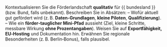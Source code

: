 Kontextualisieren Sie die Förderlandschaft **qualitativ** für {{ bundesland }} (bzw. Bund, falls unbekannt).
Beschreiben Sie in Absätzen:
– Wofür aktuell gut gefördert wird (z. B. **Daten‑Grundlagen**, **kleine Piloten**, **Qualifizierung**).
– Wie ein **förder‑tauglicher Mini‑Pfad** aussieht (Ziel, kleine Schritte, messbare Wirkung **ohne Prozentangaben**).
Weisen Sie auf **Exportfähigkeit, EU‑Hosting** und Dokumentation hin. Erwähnen Sie regionale Besonderheiten (z. B. Berlin‑Bonus), falls plausibel.
